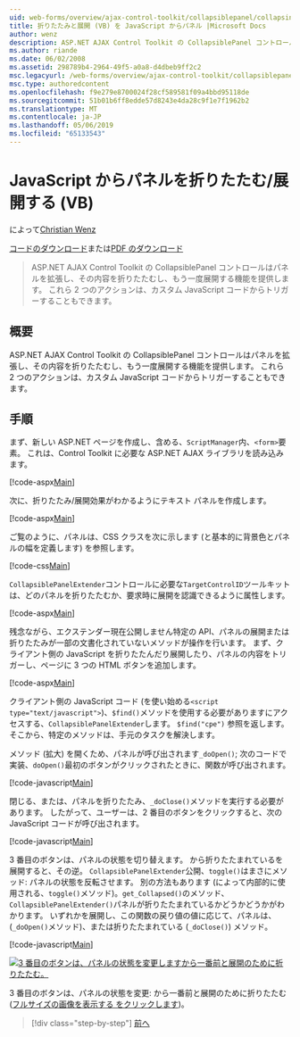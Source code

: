 ```yaml
---
uid: web-forms/overview/ajax-control-toolkit/collapsiblepanel/collapsing-and-expanding-a-panel-from-javascript-vb
title: 折りたたみと展開 (VB) を JavaScript からパネル |Microsoft Docs
author: wenz
description: ASP.NET AJAX Control Toolkit の CollapsiblePanel コントロール パネルの拡張し、その内容を折りたたむし、展開する機能が提供されますをしています.
ms.author: riande
ms.date: 06/02/2008
ms.assetid: 298789b4-2964-49f5-a0a8-d4dbeb9ff2c2
msc.legacyurl: /web-forms/overview/ajax-control-toolkit/collapsiblepanel/collapsing-and-expanding-a-panel-from-javascript-vb
msc.type: authoredcontent
ms.openlocfilehash: f9e279e8700024f28cf589581f09a4bbd95118de
ms.sourcegitcommit: 51b01b6ff8edde57d8243e4da28c9f1e7f1962b2
ms.translationtype: MT
ms.contentlocale: ja-JP
ms.lasthandoff: 05/06/2019
ms.locfileid: "65133543"
---
```

# <a name="collapsing-and-expanding-a-panel-from-javascript-vb"></a>JavaScript からパネルを折りたたむ/展開する (VB)

によって[Christian Wenz](https://github.com/wenz)

[コードのダウンロード](http://download.microsoft.com/download/8/a/a/8aab3c3e-de6f-463f-805c-5fda567eef6e/CollapsiblePanel1.vb.zip)または[PDF のダウンロード](http://download.microsoft.com/download/b/6/a/b6ae89ee-df69-4c87-9bfb-ad1eb2b23373/collapsiblepanel1VB.pdf)

> ASP.NET AJAX Control Toolkit の CollapsiblePanel コントロールはパネルを拡張し、その内容を折りたたむし、もう一度展開する機能を提供します。 これら 2 つのアクションは、カスタム JavaScript コードからトリガーすることもできます。

## <a name="overview"></a>概要

ASP.NET AJAX Control Toolkit の CollapsiblePanel コントロールはパネルを拡張し、その内容を折りたたむし、もう一度展開する機能を提供します。 これら 2 つのアクションは、カスタム JavaScript コードからトリガーすることもできます。

## <a name="steps"></a>手順

まず、新しい ASP.NET ページを作成し、含める、`ScriptManager`内、`<form>`要素。 これは、Control Toolkit に必要な ASP.NET AJAX ライブラリを読み込みます。

[!code-aspx[Main](collapsing-and-expanding-a-panel-from-javascript-vb/samples/sample1.aspx)]

次に、折りたたみ/展開効果がわかるようにテキスト パネルを作成します。

[!code-aspx[Main](collapsing-and-expanding-a-panel-from-javascript-vb/samples/sample2.aspx)]

ご覧のように、パネルは、CSS クラスを次に示します (と基本的に背景色とパネルの幅を定義します) を参照します。

[!code-css[Main](collapsing-and-expanding-a-panel-from-javascript-vb/samples/sample3.css)]

`CollapsiblePanelExtender`コントロールに必要な`TargetControlID`ツールキットは、どのパネルを折りたたむか、要求時に展開を認識できるように属性します。

[!code-aspx[Main](collapsing-and-expanding-a-panel-from-javascript-vb/samples/sample4.aspx)]

残念ながら、エクステンダー現在公開しません特定の API、パネルの展開または折りたたみが一部の文書化されていないメソッドが操作を行います。 まず、クライアント側の JavaScript を折りたたんだり展開したり、パネルの内容をトリガーし、ページに 3 つの HTML ボタンを追加します。

[!code-aspx[Main](collapsing-and-expanding-a-panel-from-javascript-vb/samples/sample5.aspx)]

クライアント側の JavaScript コード (を使い始める`<script type="text/javascript">`)、`$find()`メソッドを使用する必要がありますにアクセスする、`CollapsiblePanelExtender`します。 `$find("cpe")` 参照を返します。 そこから、特定のメソッドは、手元のタスクを解決します。

メソッド (拡大) を開くため、パネルが呼び出されます`_doOpen()`; 次のコードで実装、`doOpen()`最初のボタンがクリックされたときに、関数が呼び出されます。

[!code-javascript[Main](collapsing-and-expanding-a-panel-from-javascript-vb/samples/sample6.js)]

閉じる、または、パネルを折りたたみ、`_doClose()`メソッドを実行する必要があります。 したがって、ユーザーは、2 番目のボタンをクリックすると、次の JavaScript コードが呼び出されます。

[!code-javascript[Main](collapsing-and-expanding-a-panel-from-javascript-vb/samples/sample7.js)]

3 番目のボタンは、パネルの状態を切り替えます。 から折りたたまれているを展開すると、その逆。 `CollapsiblePanelExtender`公開、`toggle()`はまさにメソッド: パネルの状態を反転させます。 別の方法もあります (によって内部的に使用される、`toggle()`メソッド)。`get_Collapsed()`のメソッド、`CollapsiblePanelExtender()`パネルが折りたたまれているかどうかどうかがわかります。 いずれかを展開し、この関数の戻り値の値に応じて、パネルは、(`_doOpen()`メソッド)、または折りたたまれている (`_doClose()`) メソッド。

[!code-javascript[Main](collapsing-and-expanding-a-panel-from-javascript-vb/samples/sample8.js)]

[![3 番目のボタンは、パネルの状態を変更しますから一番前と展開のために折りたたむ。](collapsing-and-expanding-a-panel-from-javascript-vb/_static/image2.png)](collapsing-and-expanding-a-panel-from-javascript-vb/_static/image1.png)

3 番目のボタンは、パネルの状態を変更: から一番前と展開のために折りたたむ ([フルサイズの画像を表示する をクリックします](collapsing-and-expanding-a-panel-from-javascript-vb/_static/image3.png))。

> [!div class="step-by-step"]
> [前へ](collapsing-and-expanding-a-panel-from-javascript-cs.md)
